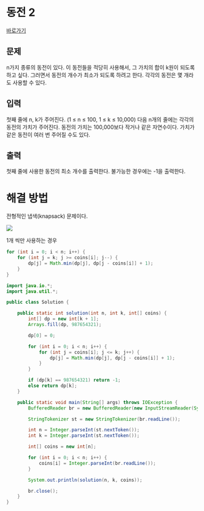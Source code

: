 # 동전 2

[바로가기](https://www.acmicpc.net/problem/2294)

## 문제

n가지 종류의 동전이 있다. 이 동전들을 적당히 사용해서, 그 가치의 합이 k원이 되도록 하고 싶다. 그러면서 동전의 개수가 최소가 되도록 하려고 한다. 각각의 동전은 몇 개라도 사용할 수 있다.

## 입력

첫째 줄에 n, k가 주어진다. (1 ≤ n ≤ 100, 1 ≤ k ≤ 10,000) 다음 n개의 줄에는 각각의 동전의 가치가 주어진다. 동전의 가치는 100,000보다 작거나 같은 자연수이다. 가치가 같은 동전이 여러 번 주어질 수도 있다.

## 출력

첫째 줄에 사용한 동전의 최소 개수를 출력한다. 불가능한 경우에는 -1을 출력한다.

# 해결 방법

전형적인 냅색(knapsack) 문제이다.

![](https://kurtyoon-space.s3.ap-northeast-2.amazonaws.com/21788cbc-2a41-4eba-b9a0-9dc252aafd9f_20250425.png)

1개 씩만 사용하는 경우

```java
for (int i = 0; i < n; i++) {
    for (int j = k; j >= coins[i]; j--) {
        dp[j] = Math.min(dp[j], dp[j - coins[i]] + 1);
    }
}
```

```java
import java.io.*;
import java.util.*;

public class Solution {

    public static int solution(int n, int k, int[] coins) {
        int[] dp = new int[k + 1];
        Arrays.fill(dp, 987654321);

        dp[0] = 0;

        for (int i = 0; i < n; i++) {
            for (int j = coins[i]; j <= k; j++) {
                dp[j] = Math.min(dp[j], dp[j - coins[i]] + 1);
            }
        }

        if (dp[k] == 987654321) return -1;
        else return dp[k];
    }

    public static void main(String[] args) throws IOException {
        BufferedReader br = new BufferedReader(new InputStreamReader(System.in));

        StringTokenizer st = new StringTokenizer(br.readLine());

        int n = Integer.parseInt(st.nextToken());
        int k = Integer.parseInt(st.nextToken());

        int[] coins = new int[n];

        for (int i = 0; i < n; i++) {
            coins[i] = Integer.parseInt(br.readLine());
        }

        System.out.println(solution(n, k, coins));

        br.close();
    }
}
```
